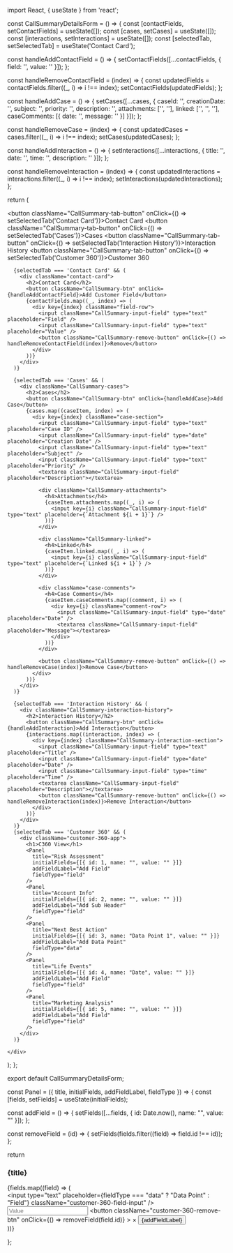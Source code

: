 import React, { useState } from 'react';

const CallSummaryDetailsForm = () => {
  const [contactFields, setContactFields] = useState([]);
  const [cases, setCases] = useState([]);
  const [interactions, setInteractions] = useState([]);
  const [selectedTab, setSelectedTab] = useState('Contact Card');

  const handleAddContactField = () => {
    setContactFields([...contactFields, { field: '', value: '' }]);
  };

  const handleRemoveContactField = (index) => {
    const updatedFields = contactFields.filter((_, i) => i !== index);
    setContactFields(updatedFields);
  };

  const handleAddCase = () => {
    setCases([...cases, {
      caseId: '',
      creationDate: '',
      subject: '',
      priority: '',
      description: '',
      attachments: ['', ''],
      linked: ['', '', ''],
      caseComments: [{ date: '', message: '' }]
    }]);
  };

  const handleRemoveCase = (index) => {
    const updatedCases = cases.filter((_, i) => i !== index);
    setCases(updatedCases);
  };

  const handleAddInteraction = () => {
    setInteractions([...interactions, { title: '', date: '', time: '', description: '' }]);
  };

  const handleRemoveInteraction = (index) => {
    const updatedInteractions = interactions.filter((_, i) => i !== index);
    setInteractions(updatedInteractions);
  };

  return (
    <div>
      <div className="CallSummary-tabs">
        <button className="CallSummary-tab-button" onClick={() => setSelectedTab('Contact Card')}>Contact Card</button>
        <button className="CallSummary-tab-button" onClick={() => setSelectedTab('Cases')}>Cases</button>
        <button className="CallSummary-tab-button" onClick={() => setSelectedTab('Interaction History')}>Interaction History</button>
        <button className="CallSummary-tab-button" onClick={() => setSelectedTab('Customer 360')}>Customer 360</button>
      </div>

      {selectedTab === 'Contact Card' && (
        <div className="contact-card">
          <h2>Contact Card</h2>
          <button className="CallSummary-btn" onClick={handleAddContactField}>Add Customer Field</button>
          {contactFields.map((_, index) => (
            <div key={index} className="field-row">
              <input className="CallSummary-input-field" type="text" placeholder="Field" />
              <input className="CallSummary-input-field" type="text" placeholder="Value" />
              <button className="CallSummary-remove-button" onClick={() => handleRemoveContactField(index)}>Remove</button>
            </div>
          ))}
        </div>
      )}

      {selectedTab === 'Cases' && (
        <div className="CallSummary-cases">
          <h2>Cases</h2>
          <button className="CallSummary-btn" onClick={handleAddCase}>Add Case</button>
          {cases.map((caseItem, index) => (
            <div key={index} className="case-section">
              <input className="CallSummary-input-field" type="text" placeholder="Case ID" />
              <input className="CallSummary-input-field" type="date" placeholder="Creation Date" />
              <input className="CallSummary-input-field" type="text" placeholder="Subject" />
              <input className="CallSummary-input-field" type="text" placeholder="Priority" />
              <textarea className="CallSummary-input-field" placeholder="Description"></textarea>

              <div className="CallSummary-attachments">
                <h4>Attachments</h4>
                {caseItem.attachments.map((_, i) => (
                  <input key={i} className="CallSummary-input-field" type="text" placeholder={`Attachment ${i + 1}`} />
                ))}
              </div>

              <div className="CallSummary-linked">
                <h4>Linked</h4>
                {caseItem.linked.map((_, i) => (
                  <input key={i} className="CallSummary-input-field" type="text" placeholder={`Linked ${i + 1}`} />
                ))}
              </div>

              <div className="case-comments">
                <h4>Case Comments</h4>
                {caseItem.caseComments.map((comment, i) => (
                  <div key={i} className="comment-row">
                    <input className="CallSummary-input-field" type="date" placeholder="Date" />
                    <textarea className="CallSummary-input-field" placeholder="Message"></textarea>
                  </div>
                ))}
              </div>

              <button className="CallSummary-remove-button" onClick={() => handleRemoveCase(index)}>Remove Case</button>
            </div>
          ))}
        </div>
      )}

      {selectedTab === 'Interaction History' && (
        <div className="CallSummary-interaction-history">
          <h2>Interaction History</h2>
          <button className="CallSummary-btn" onClick={handleAddInteraction}>Add Interaction</button>
          {interactions.map((interaction, index) => (
            <div key={index} className="CallSummary-interaction-section">
              <input className="CallSummary-input-field" type="text" placeholder="Title" />
              <input className="CallSummary-input-field" type="date" placeholder="Date" />
              <input className="CallSummary-input-field" type="time" placeholder="Time" />
              <textarea className="CallSummary-input-field" placeholder="Description"></textarea>
              <button className="CallSummary-remove-button" onClick={() => handleRemoveInteraction(index)}>Remove Interaction</button>
            </div>
          ))}
        </div>
      )}
      {selectedTab === 'Customer 360' && (
        <div className="customer-360-app">
          <h1>C360 View</h1>
          <Panel
            title="Risk Assessment"
            initialFields={[{ id: 1, name: "", value: "" }]}
            addFieldLabel="Add Field"
            fieldType="field"
          />
          <Panel
            title="Account Info"
            initialFields={[{ id: 2, name: "", value: "" }]}
            addFieldLabel="Add Sub Header"
            fieldType="field"
          />
          <Panel
            title="Next Best Action"
            initialFields={[{ id: 3, name: "Data Point 1", value: "" }]}
            addFieldLabel="Add Data Point"
            fieldType="data"
          />
          <Panel
            title="Life Events"
            initialFields={[{ id: 4, name: "Date", value: "" }]}
            addFieldLabel="Add Field"
            fieldType="field"
          />
          <Panel
            title="Marketing Analysis"
            initialFields={[{ id: 5, name: "", value: "" }]}
            addFieldLabel="Add Field"
            fieldType="field"
          />
        </div>
      )}

    </div>
  );
};

export default CallSummaryDetailsForm;


const Panel = ({ title, initialFields, addFieldLabel, fieldType }) => {
  const [fields, setFields] = useState(initialFields);

  const addField = () => {
    setFields([...fields, { id: Date.now(), name: "", value: "" }]);
  };

  const removeField = (id) => {
    setFields(fields.filter((field) => field.id !== id));
  };

  return <div className="customer-360-panel">
    <h3>{title}</h3>
    {fields.map((field) => (
    <div>
    <input
      type="text"
      placeholder={fieldType === "data" ? "Data Point" : "Field"}
      className="customer-360-field-input"
    />
    <input
      type="text"
      placeholder="Value"
      className="customer-360-value-input"
    />
    <button
      className="customer-360-remove-btn"
      onClick={() => removeField(field.id)}
    >
      ×
    </button>
    <button className="customer-360-add-btn" onClick={addField}>
      {addFieldLabel}
    </button>
    </div>))}
  </div>
};


